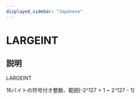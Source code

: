 ```yaml
---
displayed_sidebar: "Japanese"
---
```


# LARGEINT

## 説明

LARGEINT

16バイトの符号付き整数、範囲[-2^127 + 1 ~ 2^127 - 1]